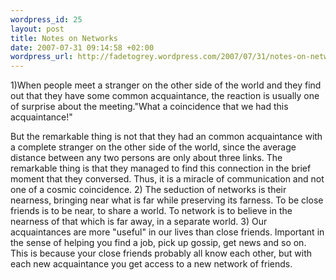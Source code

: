 ```yaml
--- 
wordpress_id: 25 
layout: post
title: Notes on Networks 
date: 2007-07-31 09:14:58 +02:00 
wordpress_url: http://fadetogrey.wordpress.com/2007/07/31/notes-on-networks/ 
---
```


1)When people meet a stranger on the other side of the world and they find out that they have some common acquaintance, the reaction is usually one of surprise about the meeting."What a coincidence that we had this acquaintance!"

But the remarkable thing is not that they had an common acquaintance with a complete stranger on the other side of the world, since the average distance between any two persons are only about three links. The remarkable thing is that they managed to find this connection in the brief moment that they conversed. Thus, it is a miracle of communication and not one of a cosmic coincidence. 2) The seduction of networks is their nearness, bringing near what is far while preserving its farness. To be close friends is to be near, to share a world. To network is to believe in the nearness of that which is far away, in a separate world. 3) Our acquaintances are more "useful" in our lives than close friends. Important in the sense of helping you find a job, pick up gossip, get news and so on. This is because your close friends probably all know each other, but with each new acquaintance you get access to a new network of friends.



